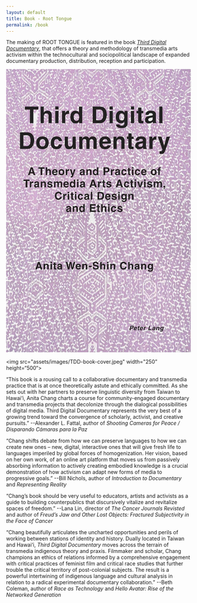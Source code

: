 ```yaml
---
layout: default
title: Book - Root Tongue
permalink: /book
---
```


The making of ROOT TONGUE is featured in the book [_Third Digital Documentary_](https://a.co/d/a7Gx68z), that offers a theory and methodology of transmedia arts activism within the technocultural and sociopolitical landscape of expanded documentary production, distribution, reception and participation.


![Third Digital Documentary Book Cover](/assets/images/TDD-book-cover.jpeg)


<img src="assets/images/TDD-book-cover.jpeg" width="250” height=“500“>

 
“This book is a rousing call to a collaborative documentary and transmedia practice that is at once theoretically astute and ethically committed. As she sets out with her partners to preserve linguistic diversity from Taiwan to Hawai‘i, Anita Chang charts a course for community-engaged documentary and transmedia projects that decolonize through the dialogical possibilities of digital media. Third Digital Documentary represents the very best of a growing trend toward the convergence of scholarly, activist, and creative pursuits.” --Alexander L. Fattal, author of _Shooting Cameras for Peace / Disparando Cámaras para la Paz_


“Chang shifts debate from how we can preserve languages to how we can create new ones – new, digital, interactive ones that will give fresh life to languages imperiled by global forces of homogenization. Her vision, based on her own work, of an online art platform that moves us from passively absorbing information to actively creating embodied knowledge is a crucial demonstration of how activism can adapt new forms of media to progressive goals.” --Bill Nichols, author of _Introduction to Documentary_ and _Representing Reality_


“Chang’s book should be very useful to educators, artists and activists as a guide to building counterpublics that discursively vitalize and revitalize spaces of freedom.” --Lana Lin, director of _The Cancer Journals Revisted_ and author of _Freud’s Jaw and Other Lost Objects: Fractured Subjectivity in the Face of Cancer_


“Chang beautifully articulates the uncharted opportunities and perils of working between stations of identity and history. Dually located in Taiwan and Hawai‘i, _Third Digital Documentary_ moves across the terrain of transmedia indigenous theory and praxis. Filmmaker and scholar, Chang champions an ethics of relations informed by a comprehensive engagement with critical practices of feminist film and critical race studies that further trouble the critical territory of post-colonial subjects. The result is a powerful intertwining of indigenous language and cultural analysis in relation to a radical experimental documentary collaboration.” --Beth Coleman, author of _Race as Technology_ and _Hello Avatar: Rise of the Networked Generation_

